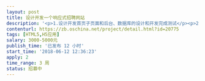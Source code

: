 ```yaml
---                
layout: post       
title: 设计开发一个响应式招聘网站           
description: '<p>1.设计开发首页子页面和后台、数据库的设计和开发完成测试</p><p>2.完成网站的各项功能（如：简历，全国地区选项，企业版界面，注册界面，充值付款，个人中心等各项功能和页面）</p><p>3欢迎各界大神接单投方案截图（微信szzzc188）</p>'     
contenturl: https://zb.oschina.net/project/detail.html?id=20775      
tags: [HTML5,H5应用]            
salary: 3000-5000元          
publish_time: '已发布 12 小时'         
start_time: '2018-06-12 12:36:23'           
apply: 2                   
time_range: 3 周              
status: 招募中                  
---                 
```

